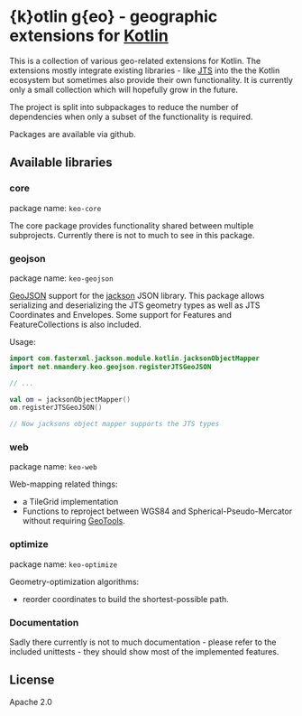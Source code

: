 # {k}otlin g{eo} - geographic extensions for [Kotlin](https://kotlinlang.org) 

This is a collection of various geo-related extensions for Kotlin. The extensions mostly
integrate existing libraries - like [JTS](https://projects.eclipse.org/projects/locationtech.jts) 
into the the Kotlin ecosystem but sometimes also provide their own functionality. It is currently only 
a small collection which will hopefully grow in the future.

The project is split into subpackages to reduce the number of dependencies when only a subset
of the functionality is required.

Packages are available via github.

## Available libraries

### core

package name: `keo-core`

The core package provides functionality shared between multiple subprojects. 
Currently there is not to much to see in this package.


### geojson

package name: `keo-geojson`

[GeoJSON](https://geojson.org/) support for the [jackson](https://github.com/FasterXML/jackson) JSON library. 
This package allows serializing and deserializing the JTS geometry types as well as JTS Coordinates and Envelopes.
Some support for Features and FeatureCollections is also included.

Usage:

```kotlin
import com.fasterxml.jackson.module.kotlin.jacksonObjectMapper
import net.nmandery.keo.geojson.registerJTSGeoJSON

// ...

val om = jacksonObjectMapper()
om.registerJTSGeoJSON()

// Now jacksons object mapper supports the JTS types
```

### web

package name: `keo-web`

Web-mapping related things:

* a TileGrid implementation
* Functions to reproject between WGS84 and Spherical-Pseudo-Mercator without requiring [GeoTools](https://www.geotools.org/).
 
### optimize

package name: `keo-optimize`

Geometry-optimization algorithms:

* reorder coordinates to build the shortest-possible path.

### Documentation

Sadly there currently is not to much documentation - please refer to
the included unittests - they should show most of the implemented features.


## License

Apache 2.0